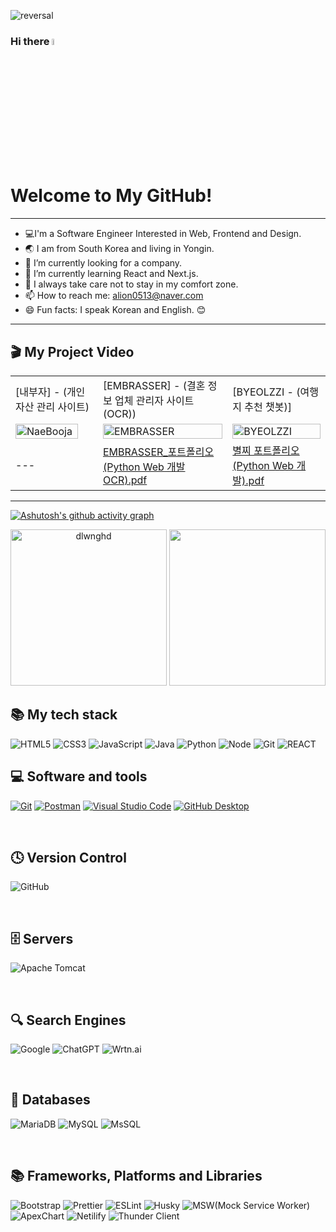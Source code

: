 ![reversal](https://capsule-render.vercel.app/api?type=wave&reversal=true&color=1A0F14&height=105&section=footer&text=%20"견뎌"&fontColor=f5ce00&fontSize=70&animation=twinkling)

### Hi there <a href="https://www.gautamkrishnar.com/"><img src="https://media.giphy.com/media/hvRJCLFzcasrR4ia7z/giphy.gif" width="5%"></a>

<h1>Welcome to My GitHub!</h1>

<hr>

- 💻I'm a Software Engineer Interested in Web, Frontend and Design.
- 🌏 I am from South Korea and living in Yongin.
- 🔭 I’m currently looking for a company.
- 🌱 I’m currently learning React and Next.js.
- 🚀 I always take care not to stay in my comfort zone.
- 📫 How to reach me: alion0513@naver.com
- 😄 Fun facts: I speak Korean and English. 😊


<hr>

<h2> 🎬 My Project Video </h2>

|     |     |     |
| --- | --- | --- |
| [내부자] - (개인 자산 관리 사이트) | [EMBRASSER] - (결혼 정보 업체 관리자 사이트(OCR)) | [BYEOLZZI - (여행지 추천 챗봇)] |
| [<img src="https://i.ytimg.com/vi/lbNyEYV8ICw/sddefault.jpg" alt="NaeBooja" width="90%">](https://www.youtube.com/watch?v=lbNyEYV8ICw) | [<img src="https://i.ytimg.com/vi/L-dOjge5jmQ/hqdefault.jpg" alt="EMBRASSER" width="100%">](https://www.youtube.com/watch?v=L-dOjge5jmQ&list=PLedGoSru794-sniV6--9gUIQuOz5EeKA9) | [<img src="https://i.ytimg.com/vi/-vqjrGk9fWk/hqdefault.jpg" alt="BYEOLZZI" width="100%">](https://www.youtube.com/watch?v=-vqjrGk9fWk&list=PLedGoSru7948D6s7qYmLzQT1uUJJTuKEA) |
| --- | [EMBRASSER_포트폴리오(Python Web 개발 OCR).pdf](https://github.com/dlwnghd/dlwnghd/files/11477338/EMBRASSER_.Python.Web.OCR.pdf) | [별찌 포트폴리오(Python Web 개발).pdf](https://github.com/dlwnghd/dlwnghd/files/11477355/Python.Web.pdf) |

<hr>

[![Ashutosh's github activity graph](https://github-readme-activity-graph.vercel.app/graph?username=dlwnghd&theme=nord)](https://github.com/ashutosh00710/github-readme-activity-graph)

<div align="center">
</div>

<div style="text-align: center;" align="center">
    <img src="https://github-readme-stats.vercel.app/api?username=dlwnghd&show_icons=true&theme=gotham" alt="dlwnghd" height="250px"/>
    <img src="https://github-readme-stats.vercel.app/api/top-langs/?username=dlwnghd&hide=java,html,tex&title_color=ffffff&text_color=c9cacc&icon_color=2bbc8a&bg_color=1d1f21&langs_count=4" height="250px" />
</div>


<h2> 📚 My tech stack </h2>

![HTML5](https://img.shields.io/badge/-HTML5-F05032?style=for-the-badge&logo=html5&logoColor=ffffff)
![CSS3](https://img.shields.io/badge/-CSS3-007ACC?style=for-the-badge&logo=css3)
![JavaScript](https://img.shields.io/badge/-JavaScript-%23F7DF1C?style=for-the-badge&logo=javascript&logoColor=000000&labelColor=%23F7DF1C&color=%23FFCE5A)
![Java](https://img.shields.io/badge/java-%23ED8B00.svg?style=for-the-badge&logo=java&logoColor=white)
![Python](https://img.shields.io/badge/Python-3776AB.svg?style=for-the-badge&logo=python&logoColor=white)
![Node](https://img.shields.io/badge/-Nodejs-43853d?style=for-the-badge&logo=Node.js&logoColor=white)
![Git](https://img.shields.io/badge/-Git-F05032?style=for-the-badge&logo=git&logoColor=ffffff)
![REACT](https://img.shields.io/badge/React-20232a?style=for-the-badge&logo=React&logoColor=#5bccea)
<br>

<h2> 💻 Software and tools </h2>

<p>
    <a href="#"><img alt="Git" src="https://img.shields.io/badge/Git-F05033.svg?logo=git&logoColor=white"></a>
    <a href="#"><img alt="Postman" src="https://img.shields.io/badge/Postman-FF6C37?logo=postman&logoColor=white"></a>
    <a href="#"><img alt="Visual Studio Code" src="https://img.shields.io/badge/Visual%20Studio%20Code-0078d7.svg?logo=visual-studio-code&logoColor=white"></a>
    <a href="#"><img alt="GitHub Desktop" src="https://img.shields.io/badge/GitHub%20Desktop-7d35a1.svg?logo=github-desktop&logoColor=white"></a>
</p>

<br>

<h2> 🕓 Version Control </h2>

![GitHub](https://img.shields.io/badge/github-%23121011.svg?style=for-the-badge&logo=github&logoColor=white)

<br>

<h2> 🗄️ Servers </h2>

![Apache Tomcat](https://img.shields.io/badge/apache%20tomcat-%23F8DC75.svg?style=for-the-badge&logo=apache-tomcat&logoColor=black)

<br>

<h2> 🔍 Search Engines </h2>

![Google](https://img.shields.io/badge/google-4285F4?style=for-the-badge&logo=google&logoColor=white)
![ChatGPT](https://img.shields.io/badge/ChatGPT-1da484?style=for-the-badge&logo=ChatGPT&logoColor=white)
![Wrtn.ai](https://img.shields.io/badge/Wrtn.AI-5f33db?style=for-the-badge&logo=WrtnAI&logoColor=white)

<br>

<h2> 💾 Databases </h2>

![MariaDB](https://img.shields.io/badge/MariaDB-003545?style=for-the-badge&logo=mariadb&logoColor=white)
![MySQL](https://img.shields.io/badge/Mysql-4479A1.svg?style=for-the-badge&logo=mysql&logoColor=white)
![MsSQL](https://img.shields.io/badge/Mssql-e63831.svg?style=for-the-badge&logo=mssql&logoColor=white)

<br>

<h2> 📚 Frameworks, Platforms and Libraries </h2>

![Bootstrap](https://img.shields.io/badge/bootstrap-%23563D7C.svg?style=for-the-badge&logo=bootstrap&logoColor=white)
![Prettier](https://img.shields.io/badge/prettier-F7B93E.svg?style=for-the-badge&logo=prettier&logoColor=white)
![ESLint](https://img.shields.io/badge/eslint-4B32C3.svg?style=for-the-badge&logo=eslint&logoColor=white)
![Husky](https://img.shields.io/badge/husky-b26308.svg?style=for-the-badge&logo=husky&logoColor=white)
![MSW(Mock Service Worker)](https://img.shields.io/badge/msw-fd6f39.svg?style=for-the-badge&logo=msw&logoColor=white)
![ApexChart](https://img.shields.io/badge/apexchart-3699f3.svg?style=for-the-badge&logo=apexchart&logoColor=white)
![Netilify](https://img.shields.io/badge/netilify-00C7B7.svg?style=for-the-badge&logo=netilify&logoColor=white)
![Thunder Client](https://img.shields.io/badge/thunderclient-8758af.svg?style=for-the-badge&logo=thunderclient&logoColor=white)

<!--
# Markdown Badges
Add badges to your Profile and Projects.

# Table of contents
- [Markdown Badges](#markdown-badges)
- [Table of contents](#table-of-contents)
- [Usage](#usage)
- [Tips](#tips)
- [Contribution](#contribution)
- [License](#license)
- [Badges](#badges)
  - <details> <summary>List of badges</summary>
 
     - [Artificial Intelligence and Bots](#-artificial-intelligence-and-bots)
     - [Blog](#-blog)
     - [Blockchain](#-blockchain)
     - [Browsers](#-browsers)
     - [CD](#-cd)
     - [CI](#-ci)
     - [Cloud Storage](#-cloud-storage)
     - [Cryptocurrency](#-cryptocurrency)
     - [Databases](#-databases)
     - [Design](#-design)
     - [Developer/Forums](#-developerforums)
     - [Documentation Platforms](#-documentation-platforms)
     - [Education](#-education)
     - [Funding](#-funding)
     - [Frameworks, Platforms and Libraries](#-frameworks-platforms-and-libraries)
     - [Gaming](#-gaming)
     - [Game Consoles](#%EF%B8%8F-game-consoles)
     - [Hosting/SaaS](#-hostingsaas)
     - [IDEs/Editors](#-ideseditors)
     - [Languages](#-languages)
     - [ML/DL](#%EF%B8%8F-mldl)
     - [Music](#-music)
     - [Office](#-office)
     - [Operating System](#%EF%B8%8F-operating-system)
     - [ORM](#-orm)
     - [Other](#-other)
     - [Quantum Programming Frameworks and Libraries](#quantum-programming-frameworks-and-libraries)
     - [Search Engines](#search-engines)
     - [Servers](#servers)
     - [Smartphone Brands](#smartphone-brands)
     - [Social](#social)
     - [Store](#store)
     - [Streaming](#streaming)
     - [Testing](#testing)
     - [Version Control](#version-control)
     - [Wearables](#wearables)
     - [Work/Jobs](#workjobs)
   </details>


# Usage
To use a badge:
- Via Github
    1. Press `Ctrl` + `f` on your keyboard, to bring out the search modal.
    1. Enter the name of the badge you need.
    1. Copy the appropriate `![Name](link)` element and paste it in your Markdown file (e.g. README.md)
- You could also visit the live site at [ileriayo.github.io/markdown-badges/](https://ileriayo.github.io/markdown-badges/)

# Tips

<details> 
<summary>👇 How to use a different badge style</summary>
<hr>

> <strong>Note:</strong> `for-the-badge` is the style that we chose for appearance purposes. Other styles are available at [https://shields.io/#styles](https://shields.io/#styles) and can be used with the badges here. Thanks, @kingthorin for mentioning this!


Shields.io offers 5 styles, which are:
| S/N | Types         | Styles                                                                                                    |
| :-: | :------------ | :-------------------------------------------------------------------------------------------------------- |
| 1   | Plastic       | ![Plastic](https://shields.io/badge/style-plastic-03650f?logo=appveyor&style=plastic)                     |
| 2   | Flat-square   | ![Flat-square](https://shields.io/badge/style-flat--square-03650f?logo=appveyor&style=flat-square)        |
| 3   | Flat          | ![Flat](https://shields.io/badge/style-flat-03650f?logo=appveyor&style=flat)                              |
| 4   | Social        | ![Social](https://shields.io/badge/style-social-03650f?logo=appveyor&style=social)                        |
| 5   | For-the-badge | ![For-the-badge](https://shields.io/badge/style-for--the--badge-03650f?logo=appveyor&style=for-the-badge) |



💡 To use a different style: Replace `for-the-badge` in the markdown link with any of the styles above.
```
Example.

🧷  For plastic
https://shields.io/badge/style-plastic-green?logo=appveyor&style=plastic

🤏🏽  For Flat
https://shields.io/badge/style-flat-green?logo=appveyor&style=flat
```

</details>

<details> 
<summary>👇 Use Ctrl + F or CMD + F to search</summary>
 <hr>

 > <strong>Tip:</strong> Since there are a lot of badges, to search for the particular badge you are looking for, use Ctrl + F and type the name you want. Thanks, @JakyeRU for mentioning this!
</details>


## Contribution

The project has a separate contribution file. Please adhere to the steps listed in the separate contributions [file](./CONTRIBUTING.md)

## Contact

You can reach me on [Twitter @ileriayooo](https://twitter.com/Ileriayooo)

## License

[![Licence](https://img.shields.io/github/license/Ileriayo/markdown-badges?style=for-the-badge)](./LICENSE)
<hr>
<hr>

# Badges

### 💾 Databases

| Name                 | Badge                                                                                                                                                | Markdown                                                                                                                                               |
| -------------------- | ---------------------------------------------------------------------------------------------------------------------------------------------------- | ------------------------------------------------------------------------------------------------------------------------------------------------------ |
| MariaDB              | ![MariaDB](https://img.shields.io/badge/MariaDB-003545?style=for-the-badge&logo=mariadb&logoColor=white)                                             | `![MariaDB](https://img.shields.io/badge/MariaDB-003545?style=for-the-badge&logo=mariadb&logoColor=white)`                                             |
| MySQL                | ![MySQL](https://img.shields.io/badge/mysql-%2300000f.svg?style=for-the-badge&logo=mysql&logoColor=white)                                            | `![MySQL](https://img.shields.io/badge/mysql-%2300f.svg?style=for-the-badge&logo=mysql&logoColor=white)`                                               |



### 📚 Frameworks, Platforms and Libraries

| Name               | Badge                                                                                                                                           | Markdown                                                                                                                                          |
| ------------------ | ----------------------------------------------------------------------------------------------------------------------------------------------- | ------------------------------------------------------------------------------------------------------------------------------------------------- |
| Bootstrap          | ![Bootstrap](https://img.shields.io/badge/bootstrap-%23563D7C.svg?style=for-the-badge&logo=bootstrap&logoColor=white)                           | `![Bootstrap](https://img.shields.io/badge/bootstrap-%23563D7C.svg?style=for-the-badge&logo=bootstrap&logoColor=white)`                           |
-->
